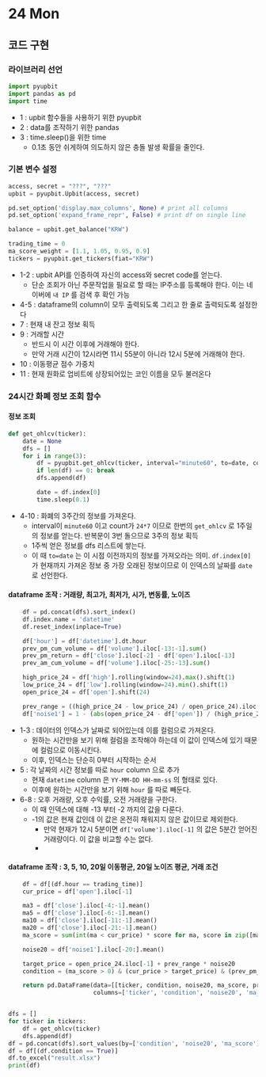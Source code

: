 # 24 Mon

## 코드 구현

### 라이브러리 선언

```python
import pyupbit
import pandas as pd
import time
```

* 1 : upbit 함수들을 사용하기 위한 pyupbit
* 2 : data를 조작하기 위한 pandas
* 3 : time.sleep\(\)을 위한 time
  * 0.1초 동안 쉬게하여 의도하지 않은 충돌 발생 확률을 줄인다.

### 기본 변수 설정 

```python
access, secret = "???", "???"
upbit = pyupbit.Upbit(access, secret)

pd.set_option('display.max_columns', None) # print all columns
pd.set_option('expand_frame_repr', False) # print df on single line

balance = upbit.get_balance("KRW")

trading_time = 0
ma_score_weight = [1.1, 1.05, 0.95, 0.9]
tickers = pyupbit.get_tickers(fiat="KRW")
```

* 1-2 : upbit API를 인증하여 자신의 access와 secret code를 얻는다.
  * 단순 조회가 아닌 주문작업을 필요로 할 때는 IP주소를 등록해야 한다. 이는 네이버에 `내 IP` 를 검색 후 확인 가능
* 4-5 : dataframe의 column이 모두 출력되도록 그리고 한 줄로 출력되도록 설정한다
* 7 : 현재 내 잔고 정보 획득
* 9 : 거래할 시간
  * 반드시 이 시간 이후에 거래해야 한다.
  * 만약 거래 시간이 12시라면 11시 55분이 아니라 12시 5분에 거래해야 한다.
* 10 : 이동평균 점수 가중치
* 11 : 현재 원화로 업비트에 상장되어있는 코인 이름을 모두 불러온다

### 24시간 화폐 정보 조회 함수

#### 정보 조회

```python
def get_ohlcv(ticker):
    date = None
    dfs = []
    for i in range(3):
        df = pyupbit.get_ohlcv(ticker, interval="minute60", to=date, count=24*7)
        if len(df) == 0: break
        dfs.append(df)

        date = df.index[0]
        time.sleep(0.1)
```

* 4-10 : 화폐의 3주간의 정보를 가져온다.
  * interval이 `minute60` 이고 count가 `24*7` 이므로 한번의 `get_ohlcv` 로 1주일의 정보를 얻는다. 반복문이 3번 돌으므로 3주의 정보 획득
  * 1주씩 얻은 정보를 dfs 리스트에 쌓는다.
  * 이 때 `to=date` 는 이 시점 이전까지의 정보를 가져오라는 의미. `df.index[0]` 가 현재까지 가져온 정보 중 가장 오래된 정보이므로 이 인덱스의 날짜를  `date` 로 선언한다.

#### dataframe 조작 : 거래량, 최고가, 최저가, 시가, 변동률, 노이즈

```python
    df = pd.concat(dfs).sort_index()
    df.index.name = 'datetime'
    df.reset_index(inplace=True)

    df['hour'] = df['datetime'].dt.hour
    prev_pm_cum_volume = df['volume'].iloc[-13:-1].sum()
    prev_pm_return = df['close'].iloc[-2] - df['open'].iloc[-13]
    prev_am_cum_volume = df['volume'].iloc[-25:-13].sum()

    high_price_24 = df['high'].rolling(window=24).max().shift(1)
    low_price_24 = df['low'].rolling(window=24).min().shift(1)
    open_price_24 = df['open'].shift(24)

    prev_range = ((high_price_24 - low_price_24) / open_price_24).iloc[-1]
    df['noise1'] = 1 - (abs(open_price_24 - df['open']) / (high_price_24 - low_price_24))
```

* 1-3 : 데이터의 인덱스가 날짜로 되어있는데 이를 컬럼으로 가져온다.
  * 원하는 시간만을 보기 위해 컬럼을 조작해야 하는데 이 값이 인덱스에 있기 때문에 컬럼으로 이동시킨다.
  * 이후, 인덱스는 단순히 0부터 시작하는 순서
* 5 : 각 날짜의 시간 정보를 따로 `hour` column 으로 추가
  * 현재 `datetime` column 은 `YY-MM-DD HH-mm-ss` 의 형태로 있다.
  * 이후에 원하는 시간만을 보기 위해 `hour` 를 따로 빼둔다.
* 6-8 : 오후 거래량, 오후 수익률, 오전 거래량을 구한다.
  * 이 때 인덱스에 대해 -13 부터 -2 까지의 값을 다룬다.
  * -1의 값은 현재 값인데 이 값은 온전히 채워지지 않은 값이므로 제외한다.
    * 만약 현재가 12시 5분이면 `df['volume'].iloc[-1]` 의 값은 5분간 얻어진 거래량이다. 이 값을 비교할 수는 없다.
    * 

#### dataframe 조작 : 3, 5, 10, 20일 이동평균, 20일 노이즈 평균, 거래 조건

```python
    df = df[(df.hour == trading_time)]
    cur_price = df['open'].iloc[-1]

    ma3 = df['close'].iloc[-4:-1].mean()
    ma5 = df['close'].iloc[-6:-1].mean()
    ma10 = df['close'].iloc[-11:-1].mean()
    ma20 = df['close'].iloc[-21:-1].mean()
    ma_score = sum(int(ma < cur_price) * score for ma, score in zip([ma3, ma5, ma10, ma20], ma_score_weight)) / 4

    noise20 = df['noise1'].iloc[-20:].mean()

    target_price = open_price_24.iloc[-1] + prev_range * noise20
    condition = (ma_score > 0) & (cur_price > target_price) & (prev_pm_return > 0) & (prev_pm_cum_volume > prev_am_cum_volume)

    return pd.DataFrame(data=[[ticker, condition, noise20, ma_score, prev_range, cur_price, target_price]],\
                        columns=['ticker', 'condition', 'noise20', 'ma_score', 'prev_range', 'cur_price', 'target_price'])
```

```python

dfs = []
for ticker in tickers:
    df = get_ohlcv(ticker)
    dfs.append(df)
df = pd.concat(dfs).sort_values(by=['condition', 'noise20', 'ma_score'], ascending=[False, True, False])
df = df[(df.condition == True)]
df.to_excel("result.xlsx")
print(df)
```

